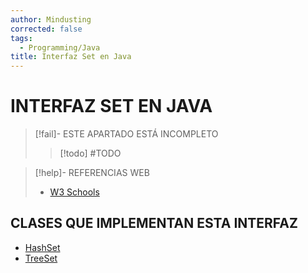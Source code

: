 ```yaml
---
author: Mindusting
corrected: false
tags:
  - Programming/Java
title: Interfaz Set en Java
---
```


# INTERFAZ SET EN JAVA

> [!fail]- ESTE APARTADO ESTÁ INCOMPLETO
> > [!todo] #TODO

> [!help]- REFERENCIAS WEB
> - [W3 Schools](https://www.w3schools.com/java/java_set.asp)

## CLASES QUE IMPLEMENTAN ESTA INTERFAZ

- [HashSet](java_util_hashset.md)
- [TreeSet](java_util_treeset.md)
